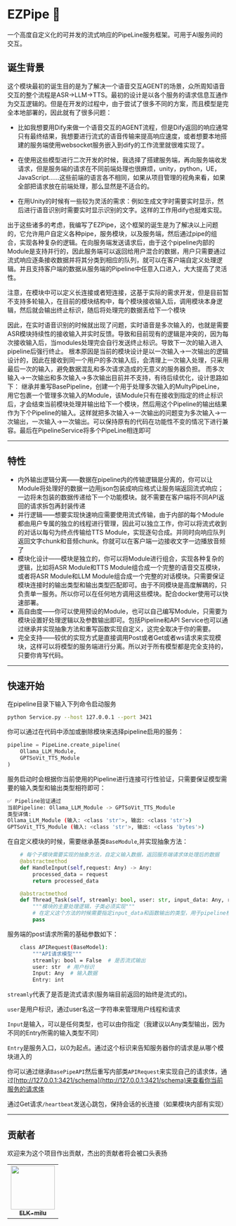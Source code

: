 # EZPipe 🚰

一个高度自定义化的可并发的流式响应的PipeLine服务框架。可用于AI服务间的交互。

## 诞生背景

这个模块最初的诞生目的是为了解决一个语音交互AGENT的场景，众所周知语音交互的整个流程是ASR->LLM->TTS。最初的设计是以各个服务的请求信息互通作为交互逻辑的。但是在开发的过程中，由于尝试了很多不同的方案，而且模型是完全本地部署的，因此就有了很多问题：

- 比如我想要用Dify来做一个语音交互的AGENT流程，但是Dify返回的响应通常只有最终结果，我想要进行流式的语音传输来提高响应速度，或者想要本地搭建的服务端使用websocket服务嵌入到dify的工作流里就很难实现了。

- 在使用这些模型进行二次开发的时候，我选择了搭建服务端，再向服务端收发请求，但是服务端的请求在不同前端处理也很麻烦，unity，python，UE，JavaScript......这些前端的语言各不相同，如果从项目管理的视角来看，如果全部把请求放在前端处理，那么显然是不适合的。

- 在用Unity的时候有一些较为灵活的需求：例如生成文字时需要实时显示，然后进行语音识别时需要实时显示识别的文字。这样的工作用dify也挺难实现。

出于这些诸多的考虑，我编写了EZPipe，这个框架的诞生是为了解决以上问题的，它允许用户自定义各种pipe，服务模块，以及服务端，然后通过pipe的组合，实现各种复杂的逻辑。在向服务端发送请求后，由于这个pipeline内部的Module是支持并行的，因此服务端可以返回给用户混合的数据，用户只需要通过流式响应逐条接收数据并将其分类到相应的队列，就可以在客户端自定义处理逻辑。并且支持客户端的数据从服务端的Pipeline中任意入口进入，大大提高了灵活性。

注意，在模块中可以定义长连接或者短连接，这基于实际的需求开发，但是目前暂不支持多轮输入，在目前的模块结构中，每个模块接收输入后，调用模块本身逻辑，然后就会输出终止标识，随后将处理完的数据丢给下一个模块

因此，在实时语音识别的时候就出现了问题，实时语音是多次输入的，也就是需要ASR模块持续性的接收输入并实时反馈。导致和目前现有的逻辑是冲突的，因为每次接收输入后，当modules处理完会自行发送终止标识。导致下一次的输入进入pipeline后强行终止。
根本原因是当前的模块设计是以一次输入->一次输出的逻辑设计的，因此在接收到同一个用户的多次输入后，会清理上一次输入处理，只采用最后一次的输入，避免数据混乱和多次请求造成的无意义的服务器负担。
而多次输入->一次输出和多次输入->多次输出目前并不支持，有待后续优化，设计思路如下：
继承并重写BasePipeline，创建一个用于处理多次输入的MultyPipeLine，用它包裹一个管理多次输入的Module，该Module只有在接收到指定的终止标识后，才会结束当前模块处理并输出给下一个模块，然后用这个Pipeline的输出结果作为下个Pipeline的输入。这样就把多次输入->一次输出的问题变为多次输入->一次输出，一次输入->一次输出。可以保持原有的代码在功能性不变的情况下进行兼容。最后在PipelineService将多个PipeLine相连即可

------

## 特性

- 内外输出逻辑分离——数据在pipeline内的传输逻辑是分离的，你可以让Module将处理好的数据一边用json包装成响应格式让服务端返回流式响应；一边将未包装的数据传递给下一个功能模块。就不需要在客户端将不同API返回的请求拆包再封装传递
- 并行逻辑——想要实现快速响应需要使用流式传输，由于内部的每个Module都由用户专属的独立的线程进行管理，因此可以独立工作，你可以将流式收到的对话以每句为终点传输给TTS Module，实现逐句合成。并同时向响应队列返回文字chunk和音频chunk。你就可以在客户端一边接收文字一边播放音频了
- 模块化设计——模块是独立的，你可以将Module进行组合，实现各种复杂的逻辑，比如将ASR Module和TTS Module组合成一个完整的语音交互模块，或者将ASR Module和LLM Module组合成一个完整的对话模块。只需要保证模块连接时的输出类型和输出类型匹配即可。由于不同模块是高度解耦的，只负责单一服务。所以你可以在任何地方调用这些模块。配合docker使用可以快速部署。
- 高自由度——你可以使用预设的Module，也可以自己编写Module，只需要为模块设置好处理逻辑以及参数输出即可。包括Pipeline和API Service也可以通过继承并实现抽象方法和重写函数实现自定义，这完全取决于你的需要。
- 完全支持——较优的实现方式是直接调用Post或者Get或者ws请求来实现模块，这样可以将模型的服务端进行分离。所以对于所有模型都是完全支持的，只要你肯写代码。

--------

## 快速开始

在pipeline目录下输入下列命令启动服务

```bash
python Service.py --host 127.0.0.1 --port 3421
```

你可以通过在代码中添加或删除模块来选择pipeline启用的服务：
```python
pipeline = PipeLine.create_pipeline(
    Ollama_LLM_Module,
    GPTSoVit_TTS_Module
)
```

服务启动时会根据你当前使用的Pipeline进行连接可行性验证，只需要保证模型需要的输入类型和输出类型相符即可：

```bash
✅ Pipeline验证通过
当前Pipeline: Ollama_LLM_Module -> GPTSoVit_TTS_Module
类型详情:
Ollama_LLM_Module (输入: <class 'str'>, 输出: <class 'str'>)
GPTSoVit_TTS_Module (输入: <class 'str'>, 输出: <class 'bytes'>)
```

在自定义模块的时候，需要继承基类`BaseModule`,并实现抽象方法：
```python
    # 每个子模块需要实现的抽象方法，自定义输入数据，返回服务端请求体处理后的数据
    @abstractmethod
    def HandleInput(self,request: Any) -> Any:
        processed_data = request
        return processed_data

    @abstractmethod
    def Thread_Task(self, streamly: bool, user: str, input_data: Any, response_func, next_func) -> Any:
        """模块的主要处理逻辑，子类必须实现"""
        # 在定义这个方法的时候需要指定input_data和函数输出的类型，用于pipeline检验当前模块所需的输入输出类型
        pass
```


服务端的post请求所需的基础参数如下：

```bash
    class APIRequest(BaseModel):
        """API请求模型"""
        streamly: bool = False  # 是否流式输出
        user: str  # 用户标识
        Input: Any  # 输入数据
        Entry: int
```

`streamly`代表了是否是流式请求(服务端目前返回的始终是流式的)。

`user`是用户标识，通过user名这一字符串来管理用户线程和请求

`Input`是输入，可以是任何类型，也可以由你指定（我建议以Any类型输出，因为不同的Entry所需的输入类型不同）

`Entry`是服务入口，以0为起点。通过这个标识来告知服务器你的请求是从哪个模块进入的

你可以通过继承`BasePipeAPI`然后重写内部类`APIRequest`来实现自己的请求体，通过[http://127.0.0.1:3421/schema](http://127.0.0.1:3421/schema)来查看你当前服务的请求体

通过Get请求`/heartbeat`发送心跳包，保持会话的长连接（如果模块内部有实现）

------------

## 贡献者

欢迎来为这个项目作出贡献，杰出的贡献者将会被口头表扬

<table>
    <tr>
        <td align="center">
            <a href="https://github.com/ELK-milu">
                <img src="https://avatars.githubusercontent.com/u/56761558?v=4" width="100px;" alt="" style="max-width: 100%;">
                <br>
                <sub>
                    <b>ELK-milu</b>
                </sub>
            </a>
        </td>
    </tr>
</table>

